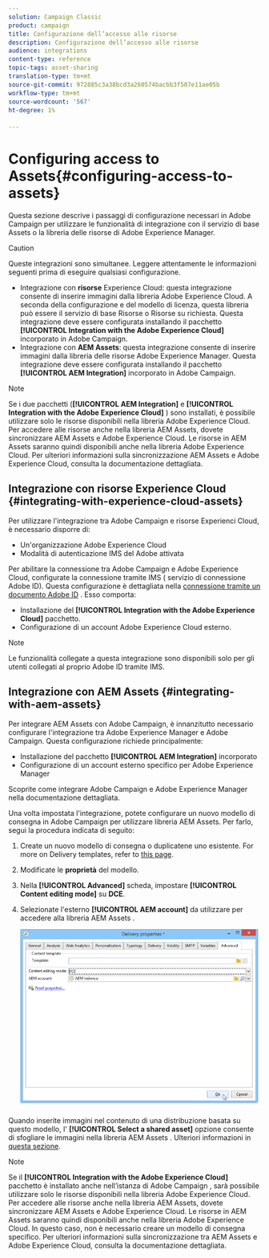 ```yaml
---
solution: Campaign Classic
product: campaign
title: Configurazione dell’accesso alle risorse
description: Configurazione dell’accesso alle risorse
audience: integrations
content-type: reference
topic-tags: asset-sharing
translation-type: tm+mt
source-git-commit: 972885c3a38bcd3a260574bacbb3f507e11ae05b
workflow-type: tm+mt
source-wordcount: '567'
ht-degree: 1%

---
```



# Configuring access to Assets{#configuring-access-to-assets}

Questa sezione descrive i passaggi di configurazione necessari in  Adobe Campaign per utilizzare le funzionalità di integrazione con il servizio di base Assets o la libreria delle risorse di Adobe Experience Manager.

>[!CAUTION]
>
>Queste integrazioni sono simultanee. Leggere attentamente le informazioni seguenti prima di eseguire qualsiasi configurazione.

* Integrazione con **risorse** Experience Cloud: questa integrazione consente di inserire immagini dalla libreria Adobe Experience Cloud. A seconda della configurazione e del modello di licenza, questa libreria può essere il servizio di base Risorse o Risorse su richiesta. Questa integrazione deve essere configurata installando il pacchetto **[!UICONTROL Integration with the Adobe Experience Cloud]** incorporato in  Adobe Campaign.
* Integrazione con **AEM Assets**: questa integrazione consente di inserire immagini dalla libreria delle risorse Adobe Experience Manager. Questa integrazione deve essere configurata installando il pacchetto **[!UICONTROL AEM Integration]** incorporato in  Adobe Campaign.

>[!NOTE]
>
>Se i due pacchetti (**[!UICONTROL AEM Integration]** e **[!UICONTROL Integration with the Adobe Experience Cloud]** ) sono installati, è possibile utilizzare solo le risorse disponibili nella libreria Adobe Experience Cloud. Per accedere alle risorse anche nella libreria  AEM Assets, dovete sincronizzare  AEM Assets e Adobe Experience Cloud. Le risorse in  AEM Assets saranno quindi disponibili anche nella libreria Adobe Experience Cloud. Per ulteriori informazioni sulla sincronizzazione  AEM Assets e Adobe Experience Cloud, consulta la documentazione [](https://docs.adobe.com/docs/en/aod/overview/collaborating/aem-assets-aod-sync.html)dettagliata.

## Integrazione con  risorse Experience Cloud {#integrating-with-experience-cloud-assets}

Per utilizzare l&#39;integrazione tra  Adobe Campaign e  risorse Experienci Cloud, è necessario disporre di:

* Un&#39;organizzazione Adobe Experience Cloud
* Modalità di autenticazione IMS del Adobe  attivata

Per abilitare la connessione tra  Adobe Campaign e Adobe Experience Cloud, configurate la connessione tramite IMS ( servizio di connessione Adobe ID). Questa configurazione è dettagliata nella [connessione tramite un documento Adobe ID](../../integrations/using/about-adobe-id.md) . Esso comporta:

* Installazione del **[!UICONTROL Integration with the Adobe Experience Cloud]** pacchetto.
* Configurazione di un account Adobe Experience Cloud esterno.

>[!NOTE]
>
>Le funzionalità collegate a questa integrazione sono disponibili solo per gli utenti collegati al proprio Adobe ID  tramite IMS.

## Integrazione con  AEM Assets {#integrating-with-aem-assets}

Per integrare  AEM Assets con  Adobe Campaign, è innanzitutto necessario configurare l&#39;integrazione tra Adobe Experience Manager e  Adobe Campaign. Questa configurazione richiede principalmente:

* Installazione del pacchetto **[!UICONTROL AEM Integration]** incorporato
* Configurazione di un account esterno specifico per Adobe Experience Manager

Scoprite come integrare  Adobe Campaign e Adobe Experience Manager nella documentazione [](../../integrations/using/about-adobe-experience-manager.md)dettagliata.

Una volta impostata l&#39;integrazione, potete configurare un nuovo modello di consegna in  Adobe Campaign per utilizzare  libreria AEM Assets. Per farlo, segui la procedura indicata di seguito:

1. Create un nuovo modello di consegna o duplicatene uno esistente. For more on Delivery templates, refer to [this page](../../delivery/using/about-templates.md).
1. Modificate le **proprietà** del modello.
1. Nella **[!UICONTROL Advanced]** scheda, impostare **[!UICONTROL Content editing mode]** su **DCE**.
1. Selezionate l&#39;esterno **[!UICONTROL AEM account]** da utilizzare per accedere alla libreria AEM Assets .

   ![](assets/dam_aem_assets1.png)

Quando inserite immagini nel contenuto di una distribuzione basata su questo modello, l&#39; **[!UICONTROL Select a shared asset]** opzione consente di sfogliare le immagini nella libreria AEM Assets . Ulteriori informazioni in [questa sezione](../../integrations/using/inserting-a-shared-asset.md).

>[!NOTE]
>
>Se il **[!UICONTROL Integration with the Adobe Experience Cloud]** pacchetto è installato anche nell’istanza di Adobe Campaign , sarà possibile utilizzare solo le risorse disponibili nella libreria Adobe Experience Cloud. Per accedere alle risorse anche nella libreria  AEM Assets, dovete sincronizzare  AEM Assets e Adobe Experience Cloud. Le risorse in  AEM Assets saranno quindi disponibili anche nella libreria Adobe Experience Cloud. In questo caso, non è necessario creare un modello di consegna specifico. Per ulteriori informazioni sulla sincronizzazione tra  AEM Assets e Adobe Experience Cloud, consulta la documentazione [](https://docs.adobe.com/docs/en/aod/overview/collaborating/aem-assets-aod-sync.html)dettagliata.

